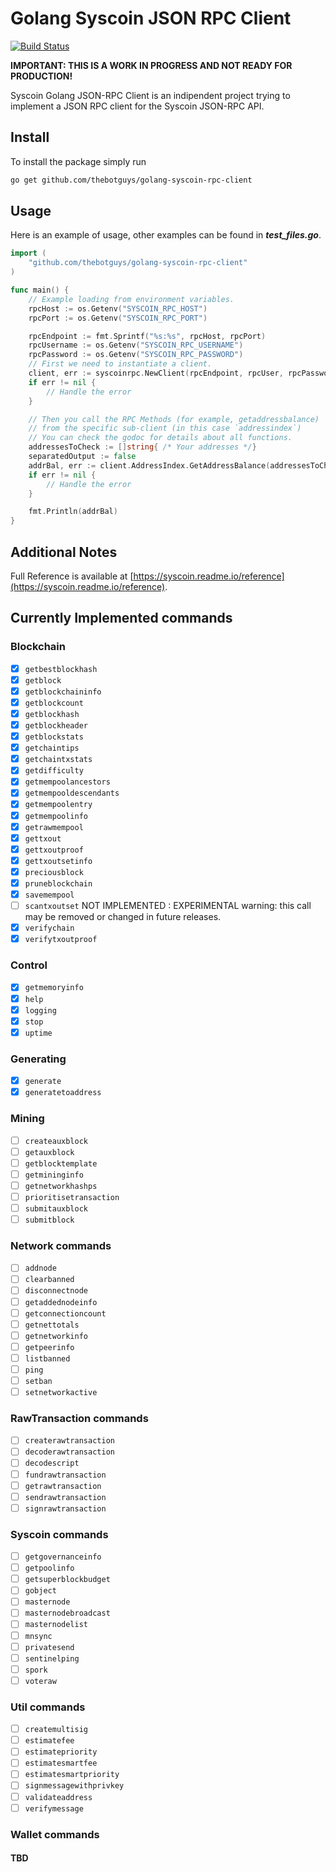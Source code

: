# Golang Syscoin JSON RPC Client

[![Build Status](https://travis-ci.org/thebotguys/golang-syscoin-rpc-client.svg?branch=master)](https://travis-ci.org/thebotguys/golang-syscoin-rpc-client)

**IMPORTANT: THIS IS A WORK IN PROGRESS AND NOT READY FOR PRODUCTION!**

Syscoin Golang JSON-RPC Client is an indipendent project trying to implement a JSON RPC client for the Syscoin JSON-RPC API.

## Install

To install the package simply run

``` bash
go get github.com/thebotguys/golang-syscoin-rpc-client
```

## Usage

Here is an example of usage, other examples can be found in ***test_files.go***.

``` go
import (
    "github.com/thebotguys/golang-syscoin-rpc-client"
)

func main() {
    // Example loading from environment variables.
    rpcHost := os.Getenv("SYSCOIN_RPC_HOST")
    rpcPort := os.Getenv("SYSCOIN_RPC_PORT")

    rpcEndpoint := fmt.Sprintf("%s:%s", rpcHost, rpcPort)
    rpcUsername := os.Getenv("SYSCOIN_RPC_USERNAME")
    rpcPassword := os.Getenv("SYSCOIN_RPC_PASSWORD")
    // First we need to instantiate a client.
    client, err := syscoinrpc.NewClient(rpcEndpoint, rpcUser, rpcPassword)
    if err != nil {
        // Handle the error
    }

    // Then you call the RPC Methods (for example, getaddressbalance)
    // from the specific sub-client (in this case `addressindex`)
    // You can check the godoc for details about all functions.
    addressesToCheck := []string{ /* Your addresses */}
    separatedOutput := false
    addrBal, err := client.AddressIndex.GetAddressBalance(addressesToCheck, separatedOutput)
    if err != nil {
        // Handle the error
    }

    fmt.Println(addrBal)
}
```

## Additional Notes

Full Reference is available at [https://syscoin.readme.io/reference](https://syscoin.readme.io/reference).

## Currently Implemented commands

### Blockchain

- [x] `getbestblockhash`
- [x] `getblock`
- [x] `getblockchaininfo`
- [x] `getblockcount`
- [x] `getblockhash`
- [x] `getblockheader`
- [x] `getblockstats`
- [x] `getchaintips`
- [x] `getchaintxstats`
- [x] `getdifficulty`
- [x] `getmempoolancestors`
- [x] `getmempooldescendants`
- [x] `getmempoolentry`
- [x] `getmempoolinfo`
- [x] `getrawmempool`
- [x] `gettxout`
- [x] `gettxoutproof`
- [x] `gettxoutsetinfo`
- [x] `preciousblock`
- [x] `pruneblockchain`
- [x] `savemempool`
- [ ] `scantxoutset` NOT IMPLEMENTED : EXPERIMENTAL warning: this call may be removed or changed in future releases.
- [x] `verifychain`
- [x] `verifytxoutproof`

### Control

- [x] `getmemoryinfo`
- [x] `help`
- [x] `logging`
- [x] `stop`
- [x] `uptime`

### Generating

- [x] `generate`
- [x] `generatetoaddress`

### Mining

- [ ] `createauxblock`
- [ ] `getauxblock`
- [ ] `getblocktemplate`
- [ ] `getmininginfo`
- [ ] `getnetworkhashps`
- [ ] `prioritisetransaction`
- [ ] `submitauxblock`
- [ ] `submitblock`

### Network commands

- [ ] `addnode`
- [ ] `clearbanned`
- [ ] `disconnectnode`
- [ ] `getaddednodeinfo`
- [ ] `getconnectioncount`
- [ ] `getnettotals`
- [ ] `getnetworkinfo`
- [ ] `getpeerinfo`
- [ ] `listbanned`
- [ ] `ping`
- [ ] `setban`
- [ ] `setnetworkactive`

### RawTransaction commands

- [ ] `createrawtransaction`
- [ ] `decoderawtransaction`
- [ ] `decodescript`
- [ ] `fundrawtransaction`
- [ ] `getrawtransaction`
- [ ] `sendrawtransaction`
- [ ] `signrawtransaction`

### Syscoin commands

- [ ] `getgovernanceinfo`
- [ ] `getpoolinfo`
- [ ] `getsuperblockbudget`
- [ ] `gobject`
- [ ] `masternode`
- [ ] `masternodebroadcast`
- [ ] `masternodelist`
- [ ] `mnsync`
- [ ] `privatesend`
- [ ] `sentinelping`
- [ ] `spork`
- [ ] `voteraw`

### Util commands

- [ ] `createmultisig`
- [ ] `estimatefee`
- [ ] `estimatepriority`
- [ ] `estimatesmartfee`
- [ ] `estimatesmartpriority`
- [ ] `signmessagewithprivkey`
- [ ] `validateaddress`
- [ ] `verifymessage`

### Wallet commands

#### TBD